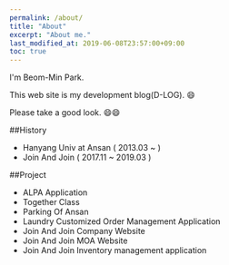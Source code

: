 ```yaml
---
permalink: /about/
title: "About"
excerpt: "About me."
last_modified_at: 2019-06-08T23:57:00+09:00
toc: true
---
```


I'm Beom-Min Park.

This web site is my development blog(D-LOG). :smile:

Please take a good look. :smile::smile:

##History
- Hanyang Univ at Ansan ( 2013.03 ~ )
- Join And Join ( 2017.11 ~ 2019.03 )

##Project
- ALPA Application
- Together Class
- Parking Of Ansan 
- Laundry Customized Order Management Application
- Join And Join Company Website
- Join And Join MOA Website
- Join And Join Inventory management application

